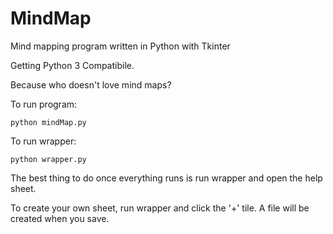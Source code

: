 # MindMap
Mind mapping program written in Python with Tkinter

Getting Python 3 Compatibile. 

   Because who doesn't love mind maps? 


To run program:

    python mindMap.py

To run wrapper:

    python wrapper.py

The best thing to do once everything runs is run wrapper and open the help sheet.

To create your own sheet, run wrapper and click the '+' tile. A file will be created when you save.

